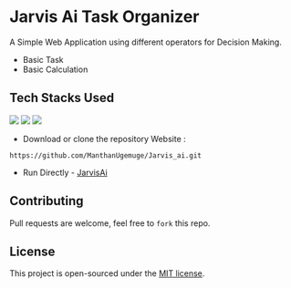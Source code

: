 # Jarvis Ai Task Organizer
A Simple Web Application using different operators for Decision Making.
- Basic Task 
- Basic Calculation


## Tech Stacks Used

<a target="_blank" href="https://www.w3schools.com/html/default.asp"><img src="https://img.shields.io/badge/html5%20-%23E34F26.svg?&style=for-the-badge&logo=html5&logoColor=white"></img></a>
<a target="_blank" href="https://www.w3schools.com/css/default.asp"><img src="https://img.shields.io/badge/css3%20-%231572B6.svg?&style=for-the-badge&logo=css3&logoColor=white"></img></a>
<a target="_blank" href="https://www.w3schools.com/js/default.asp"><img src="https://img.shields.io/badge/javascript%20-%23323330.svg?&style=for-the-badge&logo=javascript&logoColor=%23F7DF1E"></img></a>

- Download or clone the repository Website : 

```
https://github.com/ManthanUgemuge/Jarvis_ai.git
```
- Run Directly - [JarvisAi](https://manthanugemuge.github.io/JarvisAiTasker/)

## Contributing
Pull requests are welcome, feel free to ```fork``` this repo.

## License
This project is open-sourced under the [MIT license]().
